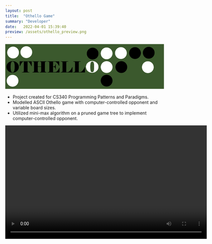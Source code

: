 ```yaml
---
layout: post
title:  "Othello Game"
summary: "Developer"
date:   2022-04-01 15:39:40
preview: /assets/othello_preview.png
---
```


![Picture 1](/assets/Othello_Title.png)
* Project created for CS340 Programming Patterns and Paradigms.
* Modelled ASCII Othello game with computer-controlled opponent and variable board sizes. 
* Utilized mini-max algorithm on a pruned game tree to implement computer-controlled opponent.

<video width="640" height="360" controls>
  <source src="/assets/OthelloDemo.mp4" type="video/mp4">
  Your browser does not support the video tag.
</video>
